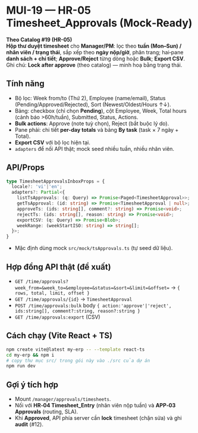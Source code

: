 # MUI-19 — HR-05 Timesheet_Approvals (Mock‑Ready)

**Theo Catalog #19 (HR-05)**  
**Hộp thư duyệt timesheet** cho **Manager/PM**: lọc theo **tuần (Mon–Sun) / nhân viên / trạng thái**, sắp xếp theo **ngày nộp/giờ**, phân trang; hai‑pane **danh sách + chi tiết**; **Approve/Reject** từng dòng hoặc **Bulk**; **Export CSV**. Ghi chú: **Lock after approve** (theo catalog) — minh hoạ bằng trạng thái.

## Tính năng
- Bộ lọc: Week from/to (Thứ 2), Employee (name/email), Status (Pending/Approved/Rejected), Sort (Newest/Oldest/Hours ↑↓).
- Bảng: checkbox (chỉ chọn **Pending**), cột Employee, Week, Total hours (cảnh báo >60h/tuần), Submitted, Status, Actions.
- **Bulk actions**: Approve (note tuỳ chọn), Reject (bắt buộc lý do).
- Pane phải: chi tiết **per-day totals** và bảng **By task** (task × 7 ngày + Total).
- **Export CSV** với bộ lọc hiện tại.
- `adapters` để nối API thật; mock seed nhiều tuần, nhiều nhân viên.

## API/Props
```ts
type TimesheetApprovalsInboxProps = {
  locale?: 'vi'|'en';
  adapters?: Partial<{
    listTsApprovals: (q: Query) => Promise<Paged<TimesheetApproval>>;
    getTsApproval: (id: string) => Promise<TimesheetApproval | null>;
    approveTs: (ids: string[], comment?: string) => Promise<void>;
    rejectTs: (ids: string[], reason: string) => Promise<void>;
    exportCSV: (q: Query) => Promise<Blob>;
    weekRange: (weekStartISO: string) => string[];
  }>;
}
```
- Mặc định dùng mock `src/mock/tsApprovals.ts` (tự seed dữ liệu).

## Hợp đồng API thật (đề xuất)
- `GET /time/approvals?week_from=&week_to=&employee=&status=&sort=&limit=&offset=` → `{ rows, total, limit, offset }`
- `GET /time/approvals/{id}` → `TimesheetApproval`
- `POST /time/approvals:bulk` body `{ action:'approve'|'reject', ids:string[], comment?:string, reason?:string }`
- `GET /time/approvals:export` (CSV)

## Cách chạy (Vite React + TS)
```bash
npm create vite@latest my-erp -- --template react-ts
cd my-erp && npm i
# copy thư mục src/ trong gói này vào ./src của dự án
npm run dev
```

## Gợi ý tích hợp
- Mount `/manager/approvals/timesheets`.  
- Nối với **HR‑04 Timesheet_Entry** (nhân viên nộp tuần) và **APP‑03 Approvals** (routing, SLA).  
- Khi **Approved**, API phía server cần **lock** timesheet (chặn sửa) và ghi **audit** (#12).
